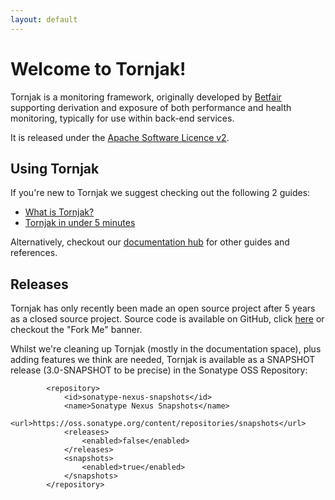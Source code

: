 ```yaml
---
layout: default
---
```


Welcome to Tornjak!
==================

Tornjak is a monitoring framework, originally developed by [Betfair](http://www.betfair.com) supporting derivation and exposure of both performance and health monitoring, typically for use within back-end services.

It is released under the [Apache Software Licence v2](http://www.apache.org/licenses).

Using Tornjak
------------

If you're new to Tornjak we suggest checking out the following 2 guides:

* [What is Tornjak?](tornjak-guide.html)
* [Tornjak in under 5 minutes](getting-started.html)

Alternatively, checkout our [documentation hub](documentation.html) for other guides and references.

Releases
--------

Tornjak has only recently been made an open source project after 5 years as a closed source project. Source code is available on GitHub, click [here](http://github.com/betfair/tornjak) or checkout the "Fork Me" banner.

Whilst we're cleaning up Tornjak (mostly in the documentation space), plus adding features we think are needed, Tornjak is available as a SNAPSHOT release (3.0-SNAPSHOT to be precise) in the Sonatype OSS Repository:

```
		<repository>
			<id>sonatype-nexus-snapshots</id>
			<name>Sonatype Nexus Snapshots</name>
			<url>https://oss.sonatype.org/content/repositories/snapshots</url>
			<releases>
				<enabled>false</enabled>
			</releases>
			<snapshots>
				<enabled>true</enabled>
			</snapshots>
		</repository>
```
